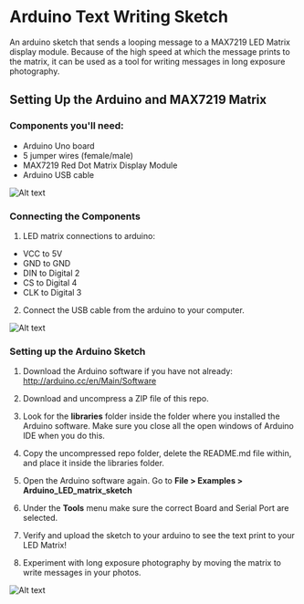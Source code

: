 Arduino Text Writing Sketch
============================
An arduino sketch that sends a looping message to a MAX7219 LED Matrix display module. Because of the high speed at which the message prints to the matrix, it can be used as a tool for writing messages in long exposure photography.


## Setting Up the Arduino and MAX7219 Matrix

### Components you'll need:
  * Arduino Uno board
  * 5 jumper wires (female/male)
  * MAX7219 Red Dot Matrix Display Module
  * Arduino USB cable

![Alt text](https://cloud.githubusercontent.com/assets/6833837/5483412/634e4080-863f-11e4-860d-e28800a4d49c.jpg)


### Connecting the Components

1. LED matrix connections to arduino:
  * VCC to 5V
  * GND to GND
  * DIN to Digital 2
  * CS to Digital 4
  * CLK to Digital 3

2. Connect the USB cable from the arduino to your computer.

![Alt text](https://cloud.githubusercontent.com/assets/6833837/5483413/6be773ec-863f-11e4-8484-44e0983e2c5b.jpg)


### Setting up the Arduino Sketch

1. Download the Arduino software if you have not already: http://arduino.cc/en/Main/Software

2. Download and uncompress a ZIP file of this repo.

3. Look for the **libraries** folder inside the folder where you installed the Arduino software. Make sure you close all the open windows of Arduino IDE when you do this.

4. Copy the uncompressed repo folder, delete the README.md file within, and place it inside the libraries folder.

5. Open the Arduino software again. Go to **File > Examples > Arduino_LED_matrix_sketch**

6. Under the **Tools** menu make sure the correct Board and Serial Port are selected.

7. Verify and upload the sketch to your arduino to see the text print to your LED Matrix!

8. Experiment with long exposure photography by moving the matrix to write messages in your photos.

![Alt text](https://cloud.githubusercontent.com/assets/6833837/5499733/7787bb3e-8703-11e4-84d6-2399907882c9.jpg)
